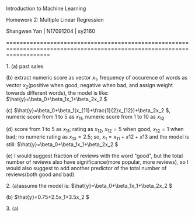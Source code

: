 Introduction to Machine Learning 

Homework 2: Multiple Linear Regression

Shangwen Yan | N17091204 | sy2160

=========================================================================================================================

1\. 
(a) past sales

(b) extract numeric score as vector $x_1$, frequency of occurence of words as vector $x_2$(positive when good, negative when bad, and assign weight towards different words), the model is like: $\hat{y}=\beta_0+\beta_1x_1+\beta_2x_2 $


(c) $\hat{y}=\beta_0+\beta_1(x_{11}+\frac{1}{2}x_{12})+\beta_2x_2 $, numeric score from 1 to 5 as $x_{11}$, numeric score from 1 to 10 as $x_{12}$

(d) score from 1 to 5 as $x_{11}$; rating as $x_{12}$, $x_{12}=5$ when good, $x_{12}=1$ when bad; no numeric rating as $x_{13}=2.5$; so, $x_{1}=x_{11}+x{12}+x{13}$ and the model is still: $\hat{y}=\beta_0+\beta_1x_1+\beta_2x_2 $

(e) I would suggest fraction of reviews with the word "good", but the total number of reviews also have significance(more popular, more reviews), so I would also suggest to add another predictor of the total number of reviews(both good and bad)

2\. (a)assume the model is: $\hat{y}=\beta_0+\beta_1x_1+\beta_2x_2 $(b) $\hat{y}=0.75+2.5x_1+3.5x_2 $3\.(a)